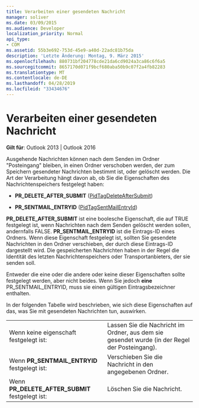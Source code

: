 ```yaml
---
title: Verarbeiten einer gesendeten Nachricht
manager: soliver
ms.date: 03/09/2015
ms.audience: Developer
localization_priority: Normal
api_type:
- COM
ms.assetid: 55b3e692-753d-45e9-a40d-22adc81b75da
description: 'Letzte Änderung: Montag, 9. März 2015'
ms.openlocfilehash: 880731bf204778cde21da6cd9024a3ca86c6f6a5
ms.sourcegitcommit: 8657170d071f9bcf680aba50b9c07f2a4fb82283
ms.translationtype: MT
ms.contentlocale: de-DE
ms.lasthandoff: 04/28/2019
ms.locfileid: "33434676"
---
```

# <a name="processing-a-sent-message"></a>Verarbeiten einer gesendeten Nachricht

  
  
**Gilt für**: Outlook 2013 | Outlook 2016 
  
Ausgehende Nachrichten können nach dem Senden im Ordner "Posteingang" bleiben, in einen Ordner verschoben werden, der zum Speichern gesendeter Nachrichten bestimmt ist, oder gelöscht werden. Die Art der Verarbeitung hängt davon ab, ob Sie die Eigenschaften des Nachrichtenspeichers festgelegt haben:
  
- **PR_DELETE_AFTER_SUBMIT** ([PidTagDeleteAfterSubmit](pidtagdeleteaftersubmit-canonical-property.md)) 
    
- **PR_SENTMAIL_ENTRYID** ([PidTagSentMailEntryId](pidtagsentmailentryid-canonical-property.md)) 
    
 **PR_DELETE_AFTER_SUBMIT** ist eine boolesche Eigenschaft, die auf TRUE festgelegt ist, wenn Nachrichten nach dem Senden gelöscht werden sollen, andernfalls FALSE. **PR_SENTMAIL_ENTRYID** ist die Eintrags-ID eines Ordners. Wenn diese Eigenschaft festgelegt ist, sollten Sie gesendete Nachrichten in den Ordner verschieben, der durch diese Eintrags-ID dargestellt wird. Die gespeicherten Nachrichten haben in der Regel die Identität des letzten Nachrichtenspeichers oder Transportanbieters, der sie senden soll. 
  
Entweder die eine oder die andere oder keine dieser Eigenschaften sollte festgelegt werden, aber nicht beides. Wenn Sie jedoch **eine** PR_SENTMAIL_ENTRYID, muss sie einen gültigen Eintragsbezeichner enthalten. 
  
In der folgenden Tabelle wird beschrieben, wie sich diese Eigenschaften auf das, was Sie mit gesendeten Nachrichten tun, auswirken.
  
|||
|:-----|:-----|
|Wenn keine eigenschaft festgelegt ist:  <br/> |Lassen Sie die Nachricht im Ordner, aus dem sie gesendet wurde (in der Regel der Posteingang).  <br/> |
|Wenn **PR_SENTMAIL_ENTRYID** festgelegt ist:  <br/> |Verschieben Sie die Nachricht in den angegebenen Ordner.  <br/> |
|Wenn **PR_DELETE_AFTER_SUBMIT** festgelegt ist:  <br/> |Löschen Sie die Nachricht.  <br/> |
   

